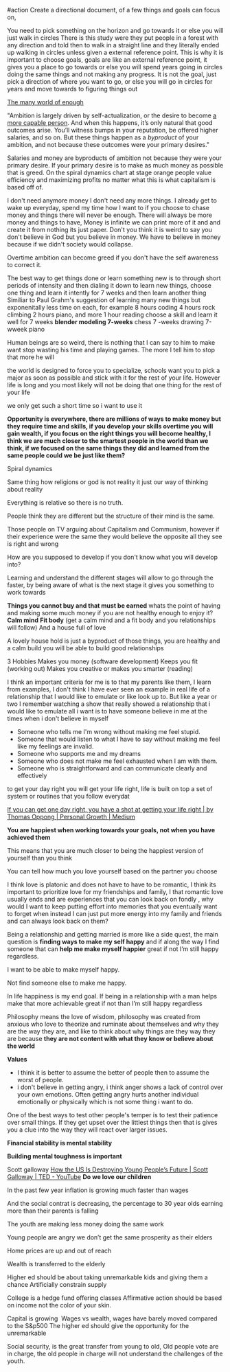 


#action Create a directional document, of a few things and goals can focus on,

You need to pick something on the horizon and go towards it or else you will just walk in circles
There is this study were they put people in a forest with any direction and told then to walk in a straight line and they literally ended up walking in circles unless given a external reference point.
This is why it is important to choose goals, goals are like an external reference point, it gives you a place to go towards or else you will spend years going in circles doing the same things and not making any progress.
It is not the goal, just pick a direction of where you want to go, or else you will go in circles for years and move towards to figuring things out


[The many world of enough](https://moretothat.com/the-many-worlds-of-enough/)

"Ambition is largely driven by self-actualization, or the desire to become [a more capable person](https://moretothat.com/the-staircase-of-the-self/). And when this happens, it’s only natural that good outcomes arise. You’ll witness bumps in your reputation, be offered higher salaries, and so on. But these things happen as a _byproduct_ of your ambition, and not because these outcomes were your primary desires."

Salaries and money are byproducts of ambition not because they were your primary desire.
If your primary desire is to make as much money as possible that is greed.
On the spiral dynamics chart at stage orange people value efficiency and maximizing profits no matter what this is what capitalism is based off of.

I don't need anymore money I don't need any more things. I already get to wake up everyday, spend my time how I want to if you choose to chase money and things there will never be enough. There will always be more money and things to have, 
Money is infinite we can print more of it and and create it from nothing its just paper.
Don't you think it is weird to say you don't believe in God but you believe in money. We have to believe in money because if we didn't society would collapse.

Overtime ambition can become greed if you don't have the self awareness to correct it.

The best way to get things done or learn something new is to through short periods of intensity and then dialing it down to learn new things, choose one thing and learn it intently for 7 weeks and then learn another thing
Similiar to Paul Grahm's suggestion of learning many new things but exponenitally less time on each, for example 8 hours coding 4 hours rock climbing 2 hours piano, and more 1 hour reading 
choose a skill and learn it well for 7 weeks
**blender modeling 7-weeks**
chess 7 -weeks
drawing 7-wweek
piano


Human beings are so weird, there is nothing that I can say to him to make want stop wasting his time and playing games. The more I tell him to stop that more he will 

the world is designed to force you to specialize, schools want you to pick a major as soon as possible and stick with it for the rest of your life. However life is long and you most likely will not be doing that one thing for the rest of your life 


we only get such a short time so i want to use it 



**Opportunity is everywhere, there are millions of ways to make money but they require time and skills, if you develop your skills overtime you will gain wealth, if you focus on the right things you will become healthy, I think we are much closer to the smartest people in the world than we think, if we focused on the same things they did and learned from the same people could we be just like them?**

Spiral dynamics

Same thing how religions or god is not reality it just our way of thinking about reality

Everything is relative so there is no truth.

People think they are different but the structure of their mind is the same.

Those people on TV arguing about Capitalism and Communism, however if their experience were the same they would believe the opposite all they see is right and wrong


How are you supposed to develop if you don't know what you will develop into? 

Learning and understand the different stages will allow to go through the faster, by being aware of what is the next stage it gives you something to work towards



**Things you cannot buy and that must be earned**
whats the point of having and making some much money if you are not healthy enough to enjoy it?
**Calm mind**
**Fit body**
(get a calm mind and a fit body and you relationships will follow)
And a house full of love

A lovely house hold is just a byproduct of those things, you are healthy and a calm build you will be able to build good relationships

3 Hobbies
Makes you money (software development)
Keeps you fit (working out)
Makes you creative or makes you smarter (reading)



I think an important criteria for me is to that my parents like them,
I learn from examples, I don't think I have ever seen an example in real life of a relationship that I would like to emulate or like look up to.
But like a year or two I remember watching a show that really showed a relationship that i would like to emulate
all i want is to have someone believe in me at the times when i don't believe in myself 

- Someone who tells me I'm wrong without making me feel stupid. 
- Someone that would listen to what I have to say without making me feel like my feelings are invalid.
- Someone who supports me and my dreams
- Someone who does not make me feel exhausted when I am with them.
- Someone who is straightforward and can communicate clearly and effectively


to get your day right you will get your life right, life is built on top a set of system or routines that you follow everydat

[If you can get one day right, you have a shot at getting your life right | by Thomas Oppong | Personal Growth | Medium](https://medium.com/personal-growth/if-you-can-get-one-day-right-you-have-a-shot-at-getting-your-life-right-523b12758d16)


**You are happiest when working towards your goals, not when you have achieved them**

This means that you are much closer to being the happiest version of yourself than you think



You can tell how much you love yourself based on the partner you choose



I think love is platonic and does not have to have to be romantic, I think its important to prioritize love for my friendships and family, I that romantic love usually ends and are experiences that you can look back on fondly , why would I want to keep putting effort into memories that you eventually want to forget when instead I can just put more energy into my family and friends and can always look back on them?



Being a relationship and getting married is more like a side quest, the main question is **finding ways to make my self happy** and if along the way I find someone that can **help me make myself happier** great if not I’m still happy regardless. 


I want to be able to make myself happy.

Not find someone else to make me happy.

In life happiness is my end goal. If being in a relationship with a man helps make that more achievable great if not than I’m still happy regardless


Philosophy means the love of wisdom, philosophy was created from anxious who love to theorize and ruminate about themselves and why they are the way they are, and like to think about why things are they way they are because **they are not content with what they know or believe about the world**


**Values**

- I think it is better to assume the better of people then to assume the worst of people.
- i don't believe in getting angry, i think anger shows a lack of control over your own emotions. Often getting angry hurts another individual emotionally or physically which is not some thing i want to do.


One of the best ways to test other people's temper is to test their patience over small things. If they get upset over the littlest things then that is gives you a clue into the way they will react over larger issues. 



**Financial stability is mental stability**



**Building mental toughness is important**


Scott galloway
[How the US Is Destroying Young People’s Future | Scott Galloway | TED - YouTube](https://www.youtube.com/watch?v=qEJ4hkpQW8E)
**Do we love our children**



In the past few year inflation is growing much faster than wages

And the social contrat is decreasing, the percentage to 30 year olds earning more than their parents is falling

The youth are making less money doing the same work



Young people are angry we don’t get the same prosperity as their elders

Home prices are up and out of reach



Wealth is transferred to the elderly


Higher ed should be about taking unremarkable kids and giving them a chance
Artificially constrain supply 

College is a hedge fund offering classes
Affirmative action should be based on income not the color of your skin.


Capital is growing 
Wages vs wealth, wages have barely moved compared to the S&p500
The higher ed should give the opportunity for the unremarkable 

Social security, is the great transfer from young to old,
Old people vote are in charge, the old people in charge will not understand the challenges of the youth.
